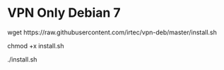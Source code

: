 <!DOCTYPE html>
<html>
<head>
</head>
<body>

<h1>VPN Only Debian 7</h1>
<p>wget https://raw.githubusercontent.com/irtec/vpn-deb/master/install.sh</p>
<p>chmod +x install.sh</p>
<p>./install.sh</p>

</body>
</html>
